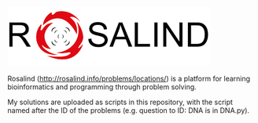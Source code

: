 ![alt text](https://github.com/CherWeiYuan/Rosalind/blob/main/rosalind_logo.png?raw=true)

Rosalind (http://rosalind.info/problems/locations/) is a platform for learning bioinformatics and programming through problem solving.

My solutions are uploaded as scripts in this repository, with the script named after the ID of the problems (e.g. question to ID: DNA is in DNA.py).
